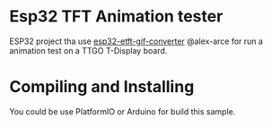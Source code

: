 # Esp32 TFT Animation tester

ESP32 project tha use [esp32-etft-gif-converter](https://github.com/alex-arce/esp32-etft-gif-converter) @alex-arce for run a animation test on a TTGO T-Display board.

# Compiling and Installing

You could be use PlatformIO or Arduino for build this sample.
